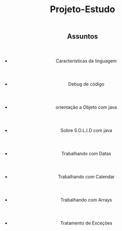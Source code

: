 <header>
<h1>Projeto-Estudo</h1>
</header>
<header>
<h2>Assuntos</h2>
</header>
<section>
<ul>
<article>
<header>
<li>Características da linguagem</li>
</header>
</article>

<article>
<header>
<li>Debug de código </li>
</header>
</article>

<article>
<header>
<li>orientação a Objeto com java </li>
</header>
</article>

<article>
<header>
<li>Sobre S.O.L.I.D com java </li>
</header>
</article>

<article>
<header>
<li>Trabalhando com  Datas </li>
</header>
</article>

<article>
<header>
<li>Trabalhando com  Calendar </li>
</header>
</article>


<article>
<header>
<li>Trabalhando com  Arrays </li>
</header>
</article>

<article>
<header>
<li>Tratamento de Exceções </li>
</header>
</article>
</ul>
</section>



